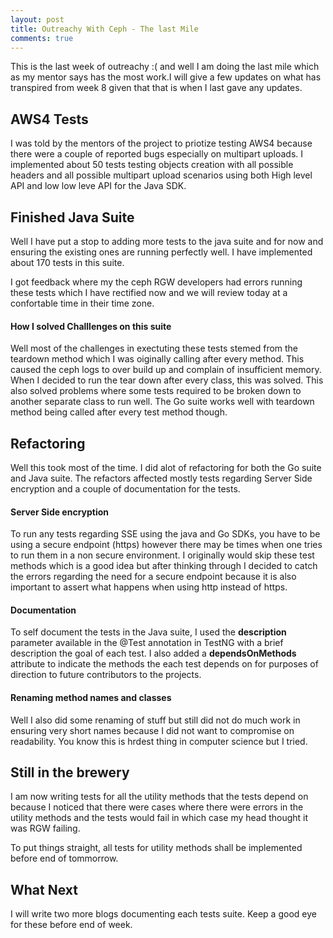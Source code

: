 ```yaml
---
layout: post
title: Outreachy With Ceph - The last Mile
comments: true
---
```


This is the last week of outreachy :( and well I am doing the last mile which as my mentor says has the most work.I will give a few updates on what has transpired from week 8 given that that is when I last gave any updates.

## AWS4 Tests

I was told by the mentors of the project to priotize testing AWS4 because there were a couple of reported bugs especially on multipart uploads. I implemented about 50 tests testing objects creation with all possible headers and all possible multipart upload scenarios using both High level API and low low leve API for the Java SDK.

## Finished Java Suite

Well I have put a stop to adding more tests to the java suite and for now and ensuring the existing ones are running perfectly well. I have implemented about 170 tests in this suite. 

I got feedback where my the ceph RGW developers had errors running these tests which I have rectified now and we will review today at a confortable time in their time zone.

#### How I solved Challlenges on this suite

Well most of the challenges in exectuting these tests stemed from the teardown method which I was oiginally calling after every method. This caused the ceph logs to over build up and complain of insufficient memory. When I decided to run the tear down after every class, this was solved. This also solved problems where some tests required to be broken down to another separate class to run well. The Go suite works well with teardown method being called after every test method though.

## Refactoring

Well this took most of the time. I did alot of refactoring for both the Go suite and Java suite. The refactors 
affected mostly tests regarding Server Side encryption and a couple of documentation for the tests.

#### Server Side encryption

To run any tests regarding SSE using the java and Go SDKs, you have to be using a secure endpoint (https) however there  may be times when one tries to run them in a non secure environment. I originally would skip these test methods which is a good idea but after thinking through I decided to catch the errors regarding the need for a secure endpoint because it is also important to  assert what happens when using http instead of https.

#### Documentation

To self document the tests in the Java suite, I used the **description** parameter available in the @Test annotation in TestNG with a brief description the goal of each test. I also added a **dependsOnMethods** attribute to indicate the methods the each test depends on for purposes of direction to future contributors to the projects.

#### Renaming method names and classes

Well I also did some renaming of stuff but still did not do much work in ensuring very short names because I did 
not want to compromise on readability. You know this is hrdest thing in computer science but I tried.

## Still in the brewery

I am now writing tests for all the utility methods that the tests depend on because I noticed that there were cases where there were errors in the utility methods and the tests would fail in which case my head thought it was RGW failing.

To put things straight, all tests for utility methods shall be implemented before end of tommorrow.

## What Next

I will write two more blogs documenting each tests suite. Keep a good eye for these before end of week.
